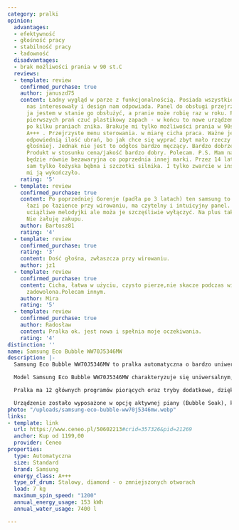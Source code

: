 ```yaml
---
category: pralki
opinion:
  advantages:
  - efektywność
  - głośność pracy
  - stabilność pracy
  - ładowność
  disadvantages:
  - brak możliwości prania w 90 st.C
  reviews:
  - template: review
    confirmed_purchase: true
    author: januszd75
    content: Ładny wygląd w parze z funkcjonalnością. Posiada wszystkie funkcje, które
      nas interesowały i design nam odpowiada. Panel do obsługi przejrzysty i nawet
      ja jestem w stanie go obsłużyć, a pranie może robię raz w roku. Przez kilka
      pierwszych prań czuć plastikowy zapach - w końcu to nowe urządzenie - ale tak
      po kilku praniach znika. Brakuje mi tylko możliwości prania w 90st.C - cóż ekologia
      A+++ . Przejrzyste menu sterowania. w miarę cicha praca. Ważne jest, aby dać
      odpowiednią ilość ubrań, bo jak chce się wyprać zbyt mało rzeczy to pierze trochę
      głośniej. Jednak nie jest to odgłos bardzo męczący. Bardzo dobrze dopiera plamy.
      Produkt w stosunku cena/jakość bardzo dobry. Polecam. P.S. Mam nadzieje, że
      będzie równie bezawaryjna co poprzednia innej marki. Przez 14 lat wymieniłem
      sam tylko łożyska bębna i szczotki silnika. I tylko zwarcie w instalacji elektrycznej
      mi ją wykończyło.
    rating: '5'
  - template: review
    confirmed_purchase: true
    content: Po poprzedniej Gorenje (padła po 3 latach) ten samsung to bajka. Nie
      łazi po łazience przy wirowaniu, ma czytelny i intuicyjny panel. Gra tylko dość
      uciążliwe melodyjki ale moża je szczęśliwie wyłączyć. Na plus także jakość wykonania.
      Nie żałuję zakupu.
    author: Bartosz81
    rating: '4'
  - template: review
    confirmed_purchase: true
    rating: '3'
    content: Dość głośna, zwłaszcza przy wirowaniu.
    author: jz1
  - template: review
    confirmed_purchase: true
    content: Cicha, łatwa w użyciu, czysto pierze,nie skacze podczas wirowania jestem
      zadowolona.Polecam innym.
    author: Mira
    rating: '5'
  - template: review
    confirmed_purchase: true
    author: Radosław
    content: Pralka ok. jest nowa i spełnia moje oczekiwania.
    rating: '4'
distinction: ''
name: Samsung Eco Bubble WW70J5346MW
description: |-
  Samsung Eco Bubble WW70J5346MW to pralka automatyczna o bardzo uniwersalnych wymiarach 600 x 850 x 550 mm. Sprzęt posiada najwyższą klasę efektywności elektrycznej. Dzięki temu jego energooszczędność jest aż o 60% większa od pralek o klasie A+, a użytkownik tego modelu zużywa znacznie mniej prądu, co wpływa na jego oszczędności

  Model Samsung Eco Bubble WW70J5346MW charakteryzuje się uniwersalnym, a jednocześnie nieprzeciętnym designem. Dzięki temu pralka jest nie tylko bardzo użytkowa, ale również wygląda estetycznie i dopasowuje się do każdego wnętrza. Przedni panel został wyposażony w szeroki ekran z przyciskami czułymi na dotyk. Drzwi z przezroczystą obwódką sprawiają natomiast, że urządzenie jest eleganckie i funkcjonalne.

  Pralka ma 12 głównych programów piorących oraz tryby dodatkowe, dzięki czemu użytkownik może precyzyjnie dostosować warunki prania do swoich aktualnych potrzeb. Bogate zróżnicowanie trybów piorących pozwala na pranie niemal każdego rodzaju tkanin - naturalnych, syntetycznych, delikatnie i lekko zabrudzonych ubrań. Funkcja dodatkowego płukania pozwala na pozbycie się wszystkich zabrudzeń, a następnie dokładne wypłukanie nadmiaru detergentu z tkaniny. Maksymalna prędkość wirowania urządzenia wynosi 1200 obr/sek.

  Urządzenie zostało wyposażone w opcję aktywnej piany (Bubble Soak), która odpowiada za usuwanie najbardziej uporczywych plam poprzez zmiękczanie zabrudzeń przed rozpoczęciem prania. Ponadto model Eco Bubble WW70J5346MW posiada szereg funkcji dodatkowych, takich jak: opóźnienie zakończenia prania, czy ekoczyszczenie bębna. Na uwagę zasługuje też szuflada Stay Clean, czy bęben Diamond o zmniejszonych otworach.
photo: "/uploads/samsung-eco-bubble-ww70j5346mw.webp"
links:
- template: link
  url: https://www.ceneo.pl/50602213#crid=357326&pid=21269
  anchor: Kup od 1199,00
  provider: Ceneo
properties:
  type: Automatyczna
  size: Standard
  brand: Samsung
  energy_class: A+++
  type_of_drum: Stalowy, diamond - o zmniejszonych otworach
  load: 7 kg
  maximum_spin_speed: "1200"
  annual_energy_usage: 153 kWh
  annual_water_usage: 7400 l

---
```

